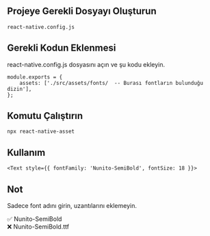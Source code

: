 ## Projeye Gerekli Dosyayı Oluşturun
```
react-native.config.js
```

## Gerekli Kodun Eklenmesi
react-native.config.js dosyasını açın ve şu kodu ekleyin.
```
module.exports = {
    assets: ['./src/assets/fonts/  -- Burası fontların bulunduğu dizin'],
};
```

## Komutu Çalıştırın
```
npx react-native-asset
```

## Kullanım
```
<Text style={{ fontFamily: 'Nunito-SemiBold', fontSize: 18 }}>
```

## Not
Sadece font adını girin, uzantılarını eklemeyin.  
  
✅ Nunito-SemiBold  
❌ Nunito-SemiBold.ttf  
